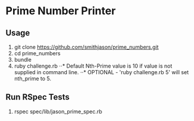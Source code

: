 # Prime Number Printer

## Usage
1. git clone https://github.com/smithjason/prime_numbers.git
2. cd prime_numbers
3. bundle
4. ruby challenge.rb
⋅⋅* Default Nth-Prime value is 10 if value is not supplied in command line.
⋅⋅* OPTIONAL - 'ruby challenge.rb 5' will set nth_prime to 5.

## Run RSpec Tests
1. rspec spec/lib/jason_prime_spec.rb
